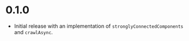 # 0.1.0

- Initial release with an implementation of `stronglyConnectedComponents` and
  `crawlAsync`.
